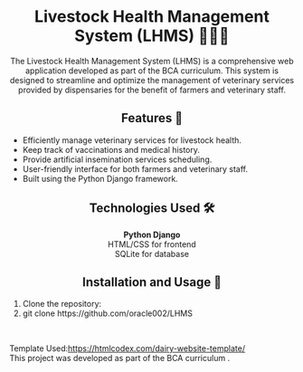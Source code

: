 <h1 align="center">Livestock Health Management System (LHMS) 👩‍⚕️🐄</h1>

<p align="center">
  The Livestock Health Management System (LHMS) is a comprehensive web application developed as part of the BCA curriculum. This system is designed to streamline and optimize the management of veterinary services provided by dispensaries for the benefit of farmers and veterinary staff.
</p>


<h2 align="center">Features 🌟</h2>

<ul>
  <li>Efficiently manage veterinary services for livestock health.</li>
  <li>Keep track of vaccinations and medical history.</li>
  <li>Provide artificial insemination services scheduling.</li>
  <li>User-friendly interface for both farmers and veterinary staff.</li>
  <li>Built using the Python Django framework.</li>
</ul>

<h2 align="center">Technologies Used 🛠️</h2>

<p align="center">
  <strong>Python Django</strong><br>
  HTML/CSS for frontend<br>
  SQLite for database
</p>

<h2 align="center">Installation and Usage 🚀</h2>

<ol>
  <li>Clone the repository:</li>
  <li>git clone https://github.com/oracle002/LHMS </li> 
</ol>
  
<BR>

Template Used:https://htmlcodex.com/dairy-website-template/
<br>
This project was developed as part of the BCA curriculum .   
 
